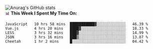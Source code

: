 
![Anurag's GitHub stats](https://github-readme-stats.vercel.app/api?username=supergczh&show_icons=true&theme=radical)
<br />
📊 **This Week I Spent My Time On:**

<!--START_SECTION:waka-->
```text
JavaScript   10 hrs 58 mins  ███████████▓░░░░░░░░░░░░░   46.39 % 
Vue.js       4 hrs 20 mins   ████▓░░░░░░░░░░░░░░░░░░░░   18.33 % 
LESS         3 hrs 32 mins   ███▓░░░░░░░░░░░░░░░░░░░░░   14.99 % 
JSON         3 hrs 16 mins   ███▒░░░░░░░░░░░░░░░░░░░░░   13.87 % 
Cheetah      1 hr 2 mins     █░░░░░░░░░░░░░░░░░░░░░░░░   04.42 % 
```
<!--END_SECTION:waka-->

